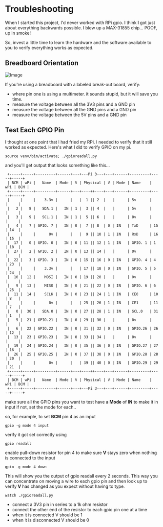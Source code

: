 Troubleshooting
==========

When I started this project, I'd never worked with RPi gpio.  I think I got
just about everything backwards possible.  I blew up a MAX-31855 chip... POOF,
up in smoke!

So, invest a little time to learn the hardware and the software available to
you to verify everything works as expected.

## Breadboard Orientation

![Image](https://github.com/jbruce12000/kiln-controller/blob/master/public/assets/images/breadboard.png)

If you're using a breadboard with a labeled break-out board, verify:

* where pin one is using a multimeter.  it sounds stupid, but it will save you time.
* measure the voltage between all the 3V3 pins and a GND pin
* measure the voltage between all the GND pins and a GND pin
* measure the voltage between the 5V pins and a GND pin

## Test Each GPIO Pin

I thought at one point that I had fried my RPi.  I needed to verify that it
still worked as expected.  Here's what I did to verify GPIO on my pi.

```source venv/bin/activate; ./gpioreadall.py```

and you'll get output that looks something like this...

```
 +-----+-----+---------+------+---+---Pi 3---+---+------+---------+-----+-----+
 | BCM | wPi |   Name  | Mode | V | Physical | V | Mode | Name    | wPi | BCM |
 +-----+-----+---------+------+---+----++----+---+------+---------+-----+-----+
 |     |     |    3.3v |      |   |  1 || 2  |   |      | 5v      |     |     |
 |   2 |   8 |   SDA.1 |   IN | 1 |  3 || 4  |   |      | 5v      |     |     |
 |   3 |   9 |   SCL.1 |   IN | 1 |  5 || 6  |   |      | 0v      |     |     |
 |   4 |   7 | GPIO. 7 |   IN | 0 |  7 || 8  | 0 | IN   | TxD     | 15  | 14  |
 |     |     |      0v |      |   |  9 || 10 | 1 | IN   | RxD     | 16  | 15  |
 |  17 |   0 | GPIO. 0 |   IN | 0 | 11 || 12 | 1 | IN   | GPIO. 1 | 1   | 18  |
 |  27 |   2 | GPIO. 2 |   IN | 0 | 13 || 14 |   |      | 0v      |     |     |
 |  22 |   3 | GPIO. 3 |   IN | 0 | 15 || 16 | 0 | IN   | GPIO. 4 | 4   | 23  |
 |     |     |    3.3v |      |   | 17 || 18 | 0 | IN   | GPIO. 5 | 5   | 24  |
 |  10 |  12 |    MOSI |   IN | 0 | 19 || 20 |   |      | 0v      |     |     |
 |   9 |  13 |    MISO |   IN | 0 | 21 || 22 | 0 | IN   | GPIO. 6 | 6   | 25  |
 |  11 |  14 |    SCLK |   IN | 0 | 23 || 24 | 1 | IN   | CE0     | 10  | 8   |
 |     |     |      0v |      |   | 25 || 26 | 1 | IN   | CE1     | 11  | 7   |
 |   0 |  30 |   SDA.0 |   IN | 0 | 27 || 28 | 1 | IN   | SCL.0   | 31  | 1   |
 |   5 |  21 | GPIO.21 |   IN | 0 | 29 || 30 |   |      | 0v      |     |     |
 |   6 |  22 | GPIO.22 |   IN | 0 | 31 || 32 | 0 | IN   | GPIO.26 | 26  | 12  |
 |  13 |  23 | GPIO.23 |   IN | 0 | 33 || 34 |   |      | 0v      |     |     |
 |  19 |  24 | GPIO.24 |   IN | 0 | 35 || 36 | 0 | IN   | GPIO.27 | 27  | 16  |
 |  26 |  25 | GPIO.25 |   IN | 0 | 37 || 38 | 0 | IN   | GPIO.28 | 28  | 20  |
 |     |     |      0v |      |   | 39 || 40 | 0 | IN   | GPIO.29 | 29  | 21  |
 +-----+-----+---------+------+---+----++----+---+------+---------+-----+-----+
 | BCM | wPi |   Name  | Mode | V | Physical | V | Mode | Name    | wPi | BCM |
 +-----+-----+---------+------+---+---Pi 3---+---+------+---------+-----+-----+
```

make sure all the GPIO pins you want to test have a **Mode** of **IN** to make it in input
if not, set the mode for each.. 

so, for example, to set **BCM** pin 4 as an input

```gpio -g mode 4 input```

verify it got set correctly using

```gpio readall```

enable pull-down resistor for pin 4 to make sure **V** stays zero when nothing is connected to the input 

```gpio -g mode 4 down```

This will show you the output of gpio readall every 2 seconds. This way you can concentrate on
moving a wire to each gpio pin and then look up to verify **V** has changed as you expect without
having to type.

```watch ./gpioreadall.py```

* connect a 3V3 pin in series to a 1k ohm resistor
* connect the other end of the resistor to each gpio pin one at a time
* when it is connected V should be 1
* when it is disconnected V should be 0 
